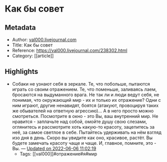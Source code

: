 # Как бы совет

## Metadata
- Author: [val000.livejournal.com]()
- Title: Как бы совет
- Reference: https://val000.livejournal.com/238302.html
- Category: [[article]]

## Highlights
- Собаки не узнают себя в зеркале. Те, что побольше, пытаются играть со своим отражением. Те, что поменьше, заливаясь лаем, бросаются на выдуманного врага. Не так ли и люди ведут себя, не понимая, что окружающий мир - их и только их отражение? Одни с ним играют, другие ненавидят, боятся (атакуют, провоцируя таких же обывателей на ответную агрессию)... А в него просто можно смотреться. Посмотрите в окно - это Вы, ваш внутренний мир. Не нравится - заплачьте над собой, омойте душу свою слезами, оглянитесь и рассмотрите хоть какую-то красоту, зацепитесь за неё, за самое светлое в себе. Пытайтесь удерживать на нём взгляд изо дня в день. Скоро вы увидите как оно, красивое, растёт. Вы будете замечать красоту чаще и чаще. И, главное, помните, это - Вы. — [Updated on 2022-06-06 11:02:19](https://hyp.is/_Qg3gOVuEeyqGpeFD9ZDxQ/val000.livejournal.com/238302.html)
   - Tags: [[val000]]#отражение#я#мир
